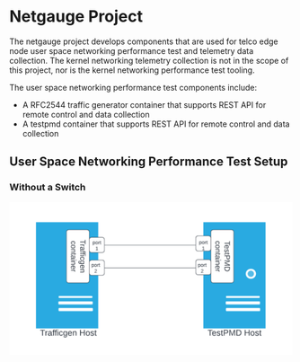 # Netgauge Project

The netgauge project develops components that are used for telco edge node user space networking performance test and telemetry data collection. The kernel networking telemetry collection is not in the scope of this project, nor is the kernel networking performance test tooling.

The user space networking performance test components include:
* A RFC2544 traffic generator container that supports REST API for remote control and data collection
* A testpmd container that supports REST API for remote control and data collection

## User Space Networking Performance Test Setup

### Without a Switch
![The trafficgen and testpmd are directly connected](diagrams/RFC2544-direct-connection.png?raw=true "Direct connection")
